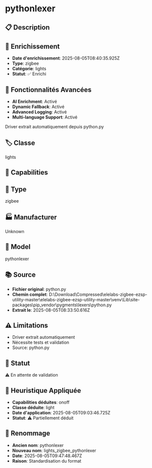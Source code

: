 # pythonlexer

## 📋 Description

## 🔧 Enrichissement
- **Date d'enrichissement**: 2025-08-05T08:40:35.925Z
- **Type**: zigbee
- **Catégorie**: lights
- **Statut**: ✅ Enrichi

## 🚀 Fonctionnalités Avancées
- **AI Enrichment**: Activé
- **Dynamic Fallback**: Activé
- **Advanced Logging**: Activé
- **Multi-language Support**: Activé

Driver extrait automatiquement depuis python.py

## 🏷️ Classe
lights

## 🔧 Capabilities


## 📡 Type
zigbee

## 🏭 Manufacturer
Unknown

## 📱 Model
pythonlexer

## 📚 Source
- **Fichier original**: python.py
- **Chemin complet**: D:\Download\Compressed\elelabs-zigbee-ezsp-utility-master\elelabs-zigbee-ezsp-utility-master\venv\Lib\site-packages\pip\_vendor\pygments\lexers\python.py
- **Extrait le**: 2025-08-05T08:33:50.616Z

## ⚠️ Limitations
- Driver extrait automatiquement
- Nécessite tests et validation
- Source: python.py

## 🚀 Statut
⚠️ En attente de validation

## 🧠 Heuristique Appliquée
- **Capabilities déduites**: onoff
- **Classe déduite**: light
- **Date d'application**: 2025-08-05T09:03:46.725Z
- **Statut**: ⚠️ Partiellement déduit

## 🔄 Renommage
- **Ancien nom**: pythonlexer
- **Nouveau nom**: lights_zigbee_pythonlexer
- **Date**: 2025-08-05T09:47:48.467Z
- **Raison**: Standardisation du format
